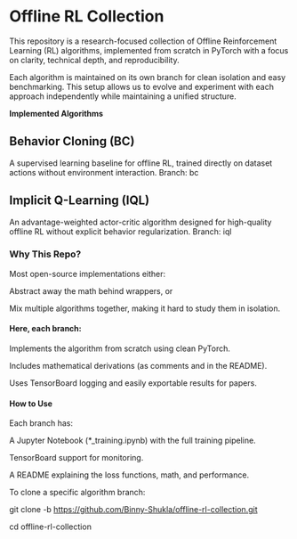 # **Offline RL Collection**

This repository is a research-focused collection of Offline Reinforcement Learning (RL) algorithms, implemented from scratch in PyTorch with a focus on clarity, technical depth, and reproducibility.

Each algorithm is maintained on its own branch for clean isolation and easy benchmarking. This setup allows us to evolve and experiment with each approach independently while maintaining a unified structure.

**Implemented Algorithms**

## **Behavior Cloning (BC)**
A supervised learning baseline for offline RL, trained directly on dataset actions without environment interaction.
Branch: bc

## **Implicit Q-Learning (IQL)**

An advantage-weighted actor-critic algorithm designed for high-quality offline RL without explicit behavior regularization.
Branch: iql

### Why This Repo?

Most open-source implementations either:

Abstract away the math behind wrappers, or

Mix multiple algorithms together, making it hard to study them in isolation.

 #### Here, each branch:

Implements the algorithm from scratch using clean PyTorch.

Includes mathematical derivations (as comments and in the README).

Uses TensorBoard logging and easily exportable results for papers.

#### How to Use

Each branch has:

A Jupyter Notebook (*_training.ipynb) with the full training pipeline.

TensorBoard support for monitoring.

A README explaining the loss functions, math, and performance.

To clone a specific algorithm branch:

git clone -b <branch-name> https://github.com/Binny-Shukla/offline-rl-collection.git

cd offline-rl-collection
